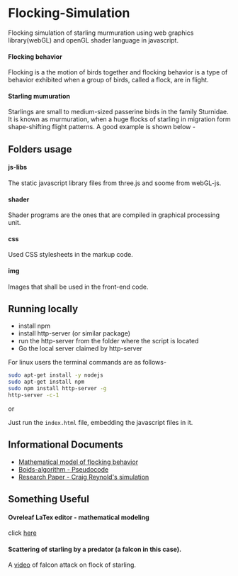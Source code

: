 # Flocking-Simulation
Flocking simulation of starling murmuration using web graphics library(webGL) and openGL shader language in javascript.

#### Flocking behavior
Flocking is a the motion of birds together and flocking behavior is a type of behavior exhibited when a group of birds, called a flock, are in flight.

#### Starling mumuration
Starlings are small to medium-sized passerine birds in the family Sturnidae. It is known as murmuration, when a huge flocks of starling in migration form shape-shifting flight patterns. A good example is shown below - 


## Folders usage

#### js-libs
The static javascript library files from three.js and soome from webGL-js.

#### shader
Shader programs are the ones that are compiled in graphical processing unit.

#### css
Used CSS stylesheets in the markup code.

#### img
Images that shall be used in the front-end code.

## Running locally

- install npm
- install http-server (or similar package)
- run the http-server from the folder where the script is located
- Go the local server claimed by http-server

For linux users the terminal commands are as follows-

```bash
sudo apt-get install -y nodejs
sudo apt-get install npm
sudo npm install http-server -g
http-server -c-1

```

or 

Just run the `index.html` file, embedding the javascript files in it.

## Informational Documents

- [Mathematical model of flocking behavior](http://www.diva-portal.org/smash/get/diva2:561907/FULLTEXT03.pdf)
- [Boids-algorithm - Pseudocode](http://www.kfish.org/boids/pseudocode.html)
- [Research Paper - Craig Reynold's simulation](http://www.csc.kth.se/utbildning/kandidatexjobb/datateknik/2011/rapport/erneholm_carl-oscar_K11044.pdf)


## Something Useful

#### Ovreleaf LaTex editor - mathematical modeling
click [here](https://www.overleaf.com/15649991qxqnpwqzxvjr)

#### Scattering of starling by a predator (a falcon in this case).

A [video](https://www.youtube.com/watch?v=b8eZJnbDHIg) of falcon attack on flock of starling.

